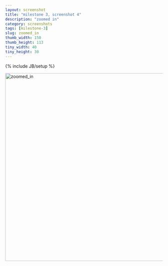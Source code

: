 ```yaml
---
layout: screenshot
title: "milestone 3, screenshot 4"
description: "zoomed in"
category: screenshots
tags: [milestone-3]
slug: zoomed_in
thumb_width: 150
thumb_height: 113
tiny_width: 40
tiny_height: 30
---
```

{% include JB/setup %}

<img height='600' width='800' alt='zoomed_in' src='{{ BASE_PATH }}/img/screenshots/2012-10-13/milestone-3/zoomed_in.png' />
